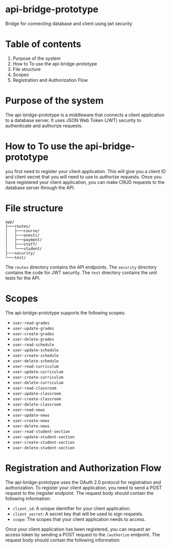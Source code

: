 # api-bridge-prototype
Bridge for connecting database and client using jwt security

# Table of contents

1. Purpose of the system
2. How to To use the api-bridge-prototype
3. File structure
4. Scopes
4. Registration and Authorization Flow

# Purpose of the system

The api-bridge-prototype is a middleware that connects a client application to a database server. It uses JSON Web Token (JWT) security to authenticate and authorize requests.

# How to To use the api-bridge-prototype
you first need to register your client application. This will give you a client ID and client secret that you will need to use to authorize requests. Once you have registered your client application, you can make CRUD requests to the database server through the API.

# File structure
    app/
    ├───routes/
    │   ├───course/
    │   ├───onesti/
    │   ├───payment/
    │   ├───staff/
    │   └───student/
    ├───security/
    └───test/
The `routes` directory contains the API endpoints. The `security` directory contains the code for JWT security. The `test` directory contains the unit tests for the API.

# Scopes
The api-bridge-prototype supports the following scopes:

- `user-read-grades`
- `user-update-grades`
- `user-create-grades`
- `user-delete-grades`
- `user-read-schedule`
- `user-update-schedule`
- `user-create-schedule`
- `user-delete-schedule`
- `user-read-curriculum`
- `user-update-curriculum`
- `user-create-curriculum`
- `user-delete-curriculum`
- `user-read-classroom`
- `user-update-classroom`
- `user-create-classroom`
- `user-delete-classroom`
- `user-read-news`
- `user-update-news`
- `user-create-news`
- `user-delete-news`
- `user-read-student-section`
- `user-update-student-section`
- `user-create-student-section`
- `user-delete-student-section`

# Registration and Authorization Flow

The api-bridge-prototype uses the OAuth 2.0 protocol for registration and authorization. To register your client application, you need to send a POST request to the /register endpoint. The request body should contain the following information:

- `client_id`: A unique identifier for your client application.
- `client_secret`: A secret key that will be used to sign requests.
- `scope`: The scopes that your client application needs to access.

Once your client application has been registered, you can request an access token by sending a POST request to the `/authorize` endpoint. The request body should contain the following information:

